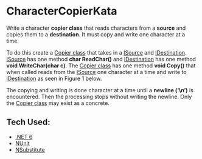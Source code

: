 # CharacterCopierKata

Write a character **copier class** that reads characters from a **source** and copies them to a
**destination**. It must copy and write one character at a time.

To do this create a [Copier class](https://github.com/McebisiMK/CharacterCopierKata/blob/main/CharacterCopierKata.Services/Implementation/Copier.cs) that takes in a [ISource](https://github.com/McebisiMK/CharacterCopierKata/blob/main/CharacterCopierKata.Services/Interfaces/ISource.cs) and [IDestination](https://github.com/McebisiMK/CharacterCopierKata/blob/main/CharacterCopierKata.Services/Interfaces/IDestination.cs). [ISource](https://github.com/McebisiMK/CharacterCopierKata/blob/main/CharacterCopierKata.Services/Interfaces/ISource.cs) has one method
**char ReadChar()** and [IDestination](https://github.com/McebisiMK/CharacterCopierKata/blob/main/CharacterCopierKata.Services/Interfaces/IDestination.cs) has one method **void WriteChar(char c)**. The [Copier class](https://github.com/McebisiMK/CharacterCopierKata/blob/main/CharacterCopierKata.Services/Implementation/Copier.cs) has one
method **void Copy()** that when called reads from the [ISource](https://github.com/McebisiMK/CharacterCopierKata/blob/main/CharacterCopierKata.Services/Interfaces/ISource.cs) one character at a time and write to
[IDestination](https://github.com/McebisiMK/CharacterCopierKata/blob/main/CharacterCopierKata.Services/Interfaces/IDestination.cs) as seen in Figure 1 below.

The copying and writing is done character at a time until a **newline (‘\n’)** is encountered. Then the
processing stops without writing the newline. Only the [Copier class](https://github.com/McebisiMK/CharacterCopierKata/blob/main/CharacterCopierKata.Services/Implementation/Copier.cs) may exist as a concrete.

## Tech Used:

- [.NET 6](https://docs.microsoft.com/en-us/dotnet/core/whats-new/dotnet-6)
- [NUnit](https://nunit.org/)
- [NSubstitute](https://nsubstitute.github.io/help/getting-started/)
